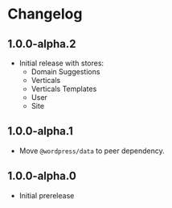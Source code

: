 # Changelog

## 1.0.0-alpha.2

- Initial release with stores:
  - Domain Suggestions
  - Verticals
  - Verticals Templates
  - User
  - Site

## 1.0.0-alpha.1

- Move `@wordpress/data` to peer dependency.

## 1.0.0-alpha.0

- Initial prerelease
